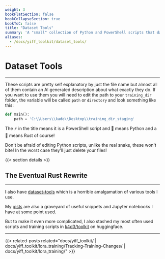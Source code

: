 ```yaml
---
weight: 3
bookFlatSection: false
bookCollapseSection: true
bookToC: false
title: "Dataset Tools"
summary: 'A "small" collection of Python and PowerShell scripts that dataset curators might find handy.'
aliases:
  - /docs/yiff_toolkit/dataset_tools/
---
```


<!--markdownlint-disable MD025 -->

# Dataset Tools

---

These scripts are pretty self explanatory by just the file name but almost all of them contain an AI generated description about what exactly they do. If you want to use them you will need to edit the path to your `training_dir` folder, the variable will be called `path` or `directory` and look something like this:

```py
def main():
    path = 'C:\\Users\\kade\\Desktop\\training_dir_staging'
```

The ⚡ in the title means it is a PowerShell script and 🐍 means Python and a 🦀 means Rust of course!

Don't be afraid of editing Python scripts, unlike the real snake, these won't bite! In the worst case they'll just delete your files!

{{< section details >}}

## The Eventual Rust Rewrite

---

I also have [dataset-tools](https://github.com/ka-de/dataset-tools) which is a horrible amalgamation of various tools I use.

My [gists](https://gist.github.com/ka-de) are also a graveyard of useful snippets and Jupyter notebooks I have at some point used.

But to make it even more complicated, I also stashed my most often used scripts and training scripts in [k4d3/toolkit](https://huggingface.co/k4d3/toolkit) on huggingface.

---

{{< related-posts related="docs/yiff_toolkit/ | docs/yiff_toolkit/lora_training/Tracking-Training-Changes/ | docs/yiff_toolkit/lora_training/" >}}
